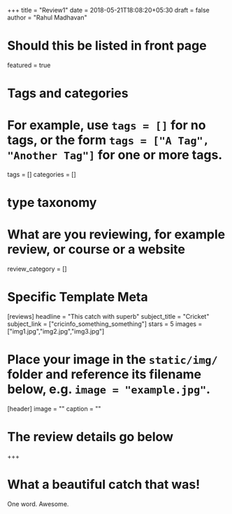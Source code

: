 +++
title = "Review1"
date = 2018-05-21T18:08:20+05:30
draft = false
author = "Rahul Madhavan"

# Should this be listed in front page
featured = true

# Tags and categories
# For example, use `tags = []` for no tags, or the form `tags = ["A Tag", "Another Tag"]` for one or more tags.
tags = []
categories = []
# type taxonomy
# What are you reviewing, for example review, or course or a website
review_category = []


# Specific Template Meta
[reviews]
        headline = "This catch with superb"
        subject_title = "Cricket"
        subject_link = ["cricinfo_something_something"]
        stars = 5
        images = ["img1.jpg","img2.jpg","img3.jpg"]

# Place your image in the `static/img/` folder and reference its filename below, e.g. `image = "example.jpg"`.
[header]
        image = ""
        caption = ""

# The review details go below
+++

# What a beautiful catch that was!
One word. Awesome.
